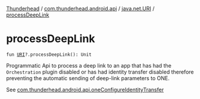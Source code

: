 [Thunderhead](../../index.md) / [com.thunderhead.android.api](../index.md) / [java.net.URI](index.md) / [processDeepLink](./process-deep-link.md)

# processDeepLink

`fun `[`URI`](https://whatever/java/net/URI.html)`?.processDeepLink(): Unit`

Programmatic Api to process a deep link to an app
that has had the `Orchestration` plugin disabled
or has had identity transfer disabled
therefore preventing the automatic sending of deep-link
parameters to ONE.

See [com.thunderhead.android.api.oneConfigureIdentityTransfer](../one-configure-identity-transfer.md)

